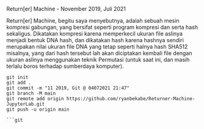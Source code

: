 
Return[er] Machine - November 2019, Juli 2021

Return[er] Machine, begitu saya menyebutnya, adalah sebuah mesin kompresi gabungan, yang bersifat seperti program kompresi dan serta hash sekaligus.
Dikatakan kompresi karena memperkecil ukuran file aslinya menjadi bentuk DNA hash, dan dikatakan hash karena hashnya sendiri merupakan nilai ukuran file DNA yang tetap seperti halnya hash SHA512 misalnya, yang dari hash tersebut lah akan diciptakan kembali file dengan ukuran aslinya menggunakan teknik Permutasi (untuk saat ini, dan masih terlalu boros terhadap sumberdaya komputer).


```git
git init
git add .
git commit -m "11 2019, Git @ 04072021 21:47"
git branch -M main
git remote add origin https://github.com/ryanbekabe/Returner-Machine-JupyterLab.git
git push -u origin main

```git
